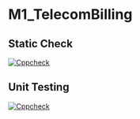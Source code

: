 # M1_TelecomBilling 

## Static Check

[![Cppcheck](https://github.com/gauravyoyoyo/M1_telecomBilling/actions/workflows/cppcheck.yml/badge.svg)](https://github.com/gauravyoyoyo/M1_telecomBilling/actions/workflows/cppcheck.yml)


## Unit Testing

[![Cppcheck](https://github.com/gauravyoyoyo/M1_telecomBilling/actions/workflows/cppcheck.yml/badge.svg)](https://github.com/gauravyoyoyo/M1_telecomBilling/actions/workflows/cppcheck.yml)
